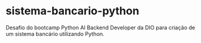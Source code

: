 # sistema-bancario-python
Desafio do bootcamp Python AI Backend Developer da DIO para criação de um sistema bancário utilizando Python.
